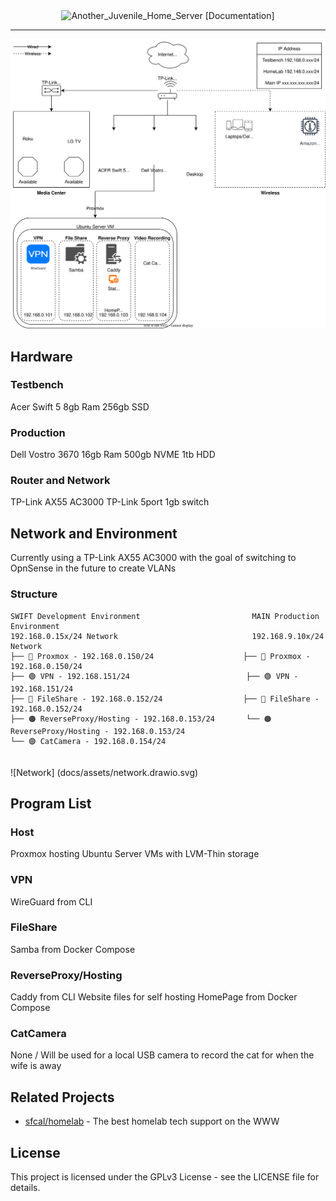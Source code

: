 <div align="center">
    <picture>
        <img width="700" height="200" alt="Another_Juvenile_Home_Server" src="https://github.com/user-attachments/assets/9dacd65e-2d37-4f58-95a1-5ea009c7ce2b" />
[Documentation]
</div>
        
[Documentation]: https://homelab.nolandonahue.org

---

![Network](docs/assets/HomeLab.drawio.svg)

## Hardware

### Testbench

Acer Swift 5
8gb Ram
256gb SSD

### Production

Dell Vostro 3670
16gb Ram
500gb NVME
1tb HDD

### Router and Network

TP-Link AX55 AC3000
TP-Link 5port 1gb switch

## Network and Environment

Currently using a TP-Link AX55 AC3000 with the goal of switching to OpnSense in the future to create VLANs

### Structure
```
SWIFT Development Environment                         MAIN Production Environment
192.168.0.15x/24 Network                              192.168.9.10x/24 Network
├── 🔵 Proxmox - 192.168.0.150/24                    ├── 🔵 Proxmox - 192.168.0.150/24
├── 🟢 VPN - 192.168.151/24                          ├── 🟢 VPN - 192.168.151/24  
├── 🔴 FileShare - 192.168.0.152/24                  ├── 🔴 FileShare - 192.168.0.152/24 
├── 🟠 ReverseProxy/Hosting - 192.168.0.153/24       └── 🟠 ReverseProxy/Hosting - 192.168.0.153/24 
└── 🟣 CatCamera - 192.168.0.154/24
    
```
![Network] (docs/assets/network.drawio.svg)

## Program List

### Host
Proxmox hosting Ubuntu Server VMs with LVM-Thin storage

### VPN
WireGuard from CLI

### FileShare
Samba from Docker Compose

### ReverseProxy/Hosting
Caddy from CLI
Website files for self hosting
HomePage from Docker Compose

### CatCamera
None / Will be used for a local USB camera to record the cat for when the wife is away

## Related Projects
- [sfcal/homelab](https://github.comsfcal/homelab) - The best homelab tech support on the WWW

## License

This project is licensed under the GPLv3 License - see the LICENSE file for details.

